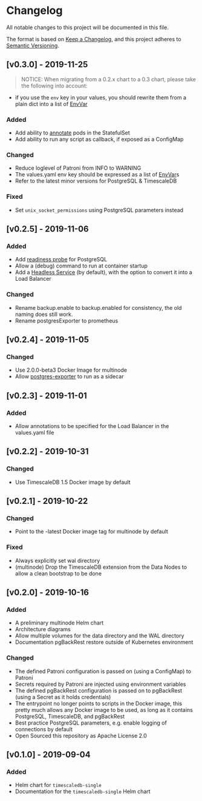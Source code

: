 # Changelog
All notable changes to this project will be documented in this file.

The format is based on [Keep a Changelog](https://keepachangelog.com/en/1.0.0/),
and this project adheres to [Semantic Versioning](https://semver.org/spec/v2.0.0.html).

## [v0.3.0] - 2019-11-25

> NOTICE: When migrating from a 0.2.x chart to a 0.3 chart, please take the following into account:

- if you use the `env` key in your values, you should rewrite them from a
   plain dict into a list of [EnvVar](https://kubernetes.io/docs/reference/generated/kubernetes-api/v1.16/#envvar-v1-core)

### Added

* Add ability to [annotate](https://kubernetes.io/docs/concepts/overview/working-with-objects/annotations/) pods in the StatefulSet
* Add ability to run any script as callback, if exposed as a ConfigMap

### Changed
 * Reduce loglevel of Patroni from INFO to WARNING
 * The values.yaml env key should be expressed as a list of [EnvVar](https://kubernetes.io/docs/reference/generated/kubernetes-api/v1.16/#envvar-v1-core)s
 * Refer to the latest minor versions for PostgreSQL & TimescaleDB

### Fixed
 * Set `unix_socket_permissions` using PostgreSQL parameters instead

## [v0.2.5] - 2019-11-06

### Added
 * Add [readiness probe](https://kubernetes.io/docs/tasks/configure-pod-container/configure-liveness-readiness-startup-probes/#define-readiness-probes) for PostgreSQL
 * Allow a (debug) command to run at container startup
 * Add a [Headless Service](https://kubernetes.io/docs/concepts/services-networking/service/#headless-services) (by default),
   with the option to convert it into a Load Balancer
### Changed
 * Rename backup.enable to backup.enabled for consistency, the old naming does still work.
 * Rename postgresExporter to prometheus

## [v0.2.4] - 2019-11-05

### Changed
 * Use 2.0.0-beta3 Docker Image for multinode
 * Allow [postgres-exporter](https://github.com/wrouesnel/postgres_exporter) to run as a sidecar

## [v0.2.3] - 2019-11-01

### Added
 * Allow annotations to be specified for the Load Balancer in the values.yaml file

## [v0.2.2] - 2019-10-31

### Changed
 * Use TimescaleDB 1.5 Docker image by default

## [v0.2.1] - 2019-10-22

### Changed
 * Point to the -latest Docker image tag for multinode by default
### Fixed
 * Always explicitly set wal directory
 * (multinode) Drop the TimescaleDB extension from the Data Nodes to allow a clean bootstrap to be done

## [v0.2.0] - 2019-10-16
### Added
 * A preliminary multinode Helm chart
 * Architecture diagrams
 * Allow multiple volumes for the data directory and the WAL directory
 * Documentation pgBackRest restore outside of Kubernetes environment

### Changed
 * The defined Patroni configuration is passed on (using a ConfigMap) to Patroni
 * Secrets required by Patroni are injected using environment variables
 * The defined pgBackRest configuration is passed on to pgBackRest (using a Secret as it holds credentials)
 * The entrypoint no longer points to scripts in the Docker image, this pretty much allows any Docker image
     to be used, as long as it contains PostgreSQL, TimescaleDB, and pgBackRest
 * Best practice PostgreSQL parameters, e.g. enable logging of connections by default
 * Open Sourced this repository as Apache License 2.0

## [v0.1.0] - 2019-09-04

### Added
 *  Helm chart for `timescaledb-single`
 *  Documentation for the `timescaledb-single` Helm chart

